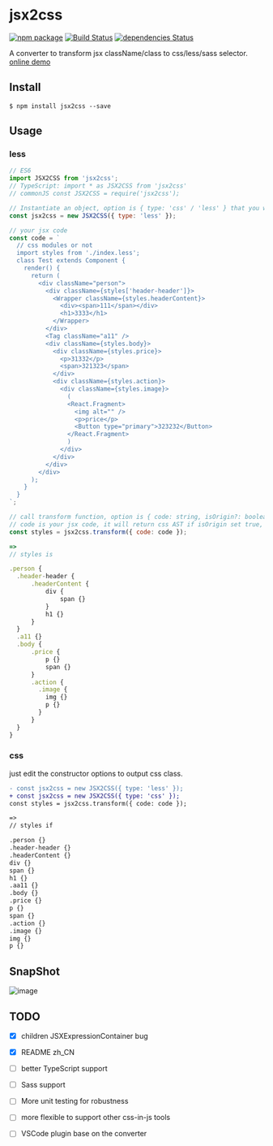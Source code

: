 # jsx2css

[![npm package](https://img.shields.io/npm/v/jsx2css.svg?style=flat-square)](https://www.npmjs.org/package/jsx2css) [![Build Status](https://travis-ci.org/ycjcl868/jsx2css.svg?branch=master)](https://travis-ci.org/ycjcl868/jsx2css) [![dependencies Status](https://david-dm.org/ycjcl868/jsx2css/status.svg)](https://david-dm.org/ycjcl868/jsx2css)

A converter to transform jsx className/class to css/less/sass selector. [online demo](http://ycjcl868.github.io/jsx2css)

## Install

```
$ npm install jsx2css --save
```

## Usage

### less

```js
// ES6
import JSX2CSS from 'jsx2css';
// TypeScript: import * as JSX2CSS from 'jsx2css'
// commonJS const JSX2CSS = require('jsx2css');

// Instantiate an object, option is { type: 'css' / 'less' } that you want to output style type.
const jsx2css = new JSX2CSS({ type: 'less' });

// your jsx code
const code = `
  // css modules or not
  import styles from './index.less';
  class Test extends Component {
    render() {
      return (
        <div className="person">
          <div className={styles['header-header']}>
            <Wrapper className={styles.headerContent}>
              <div><span>111</span></div>
              <h1>3333</h1>
            </Wrapper>
          </div>
          <Tag className="a11" />
          <div className={styles.body}>
            <div className={styles.price}>
              <p>31332</p>
              <span>321323</span>
            </div>
            <div className={styles.action}>
              <div className={styles.image}>
                (
                <React.Fragment>
                  <img alt="" />
                  <p>price</p>
                  <Button type="primary">323232</Button>
                </React.Fragment>
                )
              </div>
            </div>
          </div>
        </div>
      );
    }
  }
`;

// call transform function, option is { code: string, isOrigin?: boolean; }
// code is your jsx code, it will return css AST if isOrigin set true, default false.
const styles = jsx2css.transform({ code: code });

=>
// styles is

.person {
  .header-header {
      .headerContent {
          div {
              span {}
          }
          h1 {}
      }
  }
  .a11 {}
  .body {
      .price {
          p {}
          span {}
      }
      .action {
        .image {
          img {}
          p {}
        }
      }
  }
}
```

### css

just edit the constructor options to output css class.

```diff
- const jsx2css = new JSX2CSS({ type: 'less' });
+ const jsx2css = new JSX2CSS({ type: 'css' });
const styles = jsx2css.transform({ code: code });

=>
// styles if

.person {}
.header-header {}
.headerContent {}
div {}
span {}
h1 {}
.aa11 {}
.body {}
.price {}
p {}
span {}
.action {}
.image {}
img {}
p {}

```

## SnapShot

![image](https://user-images.githubusercontent.com/13595509/50448648-61448600-095d-11e9-9b27-baab8e5054e5.png)



## TODO
- [x] children JSXExpressionContainer bug
- [x] README zh_CN
- [ ] better TypeScript support
- [ ] Sass support
- [ ] More unit testing for robustness
- [ ] more flexible to support other css-in-js tools
- [ ] VSCode plugin base on the converter

